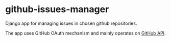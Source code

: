 # github-issues-manager
Django app for managing issues in chosen github repositories. 

The app uses GitHub OAuth mechanism and mainly operates on [GitHub API](https://developer.github.com/). 

